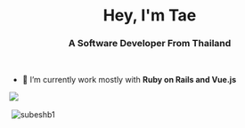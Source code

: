 <h1 align="center">Hey, I'm Tae</h1>
<h3 align="center">A Software Developer From Thailand</h3>

<br/>

- 🌱 I’m currently work mostly with **Ruby on Rails and Vue.js**



<img src="https://github-profile-trophy.vercel.app/?username=subeshb1&theme=dracula&column=3&margin-w=15&margin-h=15 (https://github.com/ryo-ma/github-profile-trophy)">

<p>&nbsp;<img align="center" src="https://github-readme-stats.vercel.app/api?username=subeshb1&show_icons=true&count_private=true&theme=dark" alt="subeshb1" /></p>
